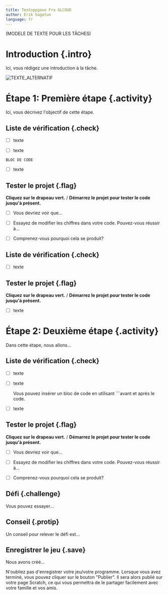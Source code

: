 ```yaml
---
title: Testoppgave Fra GLCOUD
author: Erik Sagatun
language: fr
---
```

(MODELE DE TEXTE POUR LES TÂCHES)

# Introduction {.intro}

Ici, vous rédigez une introduction à la tâche.

![TEXTE_ALTERNATIF](./image_rT34Yx.png)


# Étape 1: Première étape {.activity}

Ici, vous décrivez l'objectif de cette étape.

## Liste de vérification {.check}

- [ ] texte

- [ ] texte

```
BLOC DE CODE
```

- [ ] texte

## Tester le projet {.flag}

**Cliquez sur le drapeau vert.** / **Démarrez le projet pour tester le code jusqu'à présent.**

- [ ] Vous devriez voir que...

- [ ] Essayez de modifier les chiffres dans votre code. Pouvez-vous réussir à...

- [ ] Comprenez-vous pourquoi cela se produit?

## Liste de vérification {.check}

- [ ] texte

## Tester le projet {.flag}

**Cliquez sur le drapeau vert.** / **Démarrez le projet pour tester le code jusqu'à présent.**

- [ ] texte


# Étape 2: Deuxième étape {.activity}

Dans cette étape, nous allons...

## Liste de vérification {.check}

- [ ] texte

- [ ] texte

  Vous pouvez insérer un bloc de code en utilisant ```avant et après le code.

- [ ] texte

## Tester le projet {.flag}

**Cliquez sur le drapeau vert.** / **Démarrez le projet pour tester le code jusqu'à présent.**

- [ ] Vous devriez voir que...

- [ ] Essayez de modifier les chiffres dans votre code. Pouvez-vous réussir à...

- [ ] Comprenez-vous pourquoi cela se produit?

## Défi {.challenge}

Vous pouvez essayer...

## Conseil {.protip}

Un conseil pour relever le défi est...

## Enregistrer le jeu {.save}

Nous avons créé...

N'oubliez pas d'enregistrer votre jeu/votre programme. Lorsque vous avez terminé, vous pouvez cliquer sur le bouton "Publier". Il sera alors publié sur votre page Scratch, ce qui vous permettra de le partager facilement avec votre famille et vos amis.